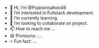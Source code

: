 - 👋 Hi, I’m @Pujaranisahoo46
- 👀 I’m interested in Fullstack development.
- 🌱 I’m currently learning.
- 💞️ I’m looking to collaborate on project.
- 📫 How to reach me ...
- 😄 Pronouns: ...
- ⚡ Fun fact: ...

<!---
Pujaranisahoo46/Pujaranisahoo46 is a ✨ special ✨ repository because its `README.md` (this file) appears on your GitHub profile.
You can click the Preview link to take a look at your changes.
--->
